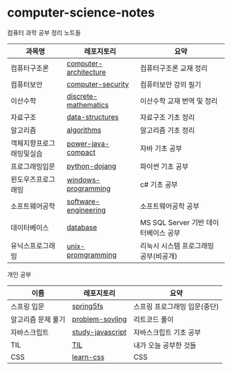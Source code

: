 # computer-science-notes

컴퓨터 과학 공부 정리 노트들



| 과목명                   | 레포지토리                                                   | 요약                                 |
| ------------------------ | ------------------------------------------------------------ | ------------------------------------ |
| 컴퓨터구조론             | [computer-architecture](https://github.com/leegwae/computer-architecture) | 컴퓨터구조론 교재 정리               |
| 컴퓨터보안               | [computer-security](https://github.com/leegwae/computer-security) | 컴퓨터보안 강의 필기                 |
| 이산수학                 | [discrete-mathematics](https://github.com/leegwae/discrete-mathematics) | 이산수학 교재 번역 및 정리           |
| 자료구조                 | [data-structures](https://github.com/leegwae/data-structures) | 자료구조 기초 정리                   |
| 알고리즘                 | [algorithms](https://github.com/leegwae/algorithms) | 알고리즘 기초 정리                   |
| 객체지향프로그래밍및실습 | [power-java-compact](https://github.com/leegwae/power-java-compact) | 자바 기초 공부                       |
| 프로그래밍입문           | [python-dojang](https://github.com/leegwae/python-dojang)    | 파이썬 기초 공부                     |
| 윈도우즈프로그래밍       | [windows-programming](https://github.com/leegwae/windows-programming) | c# 기초 공부                         |
| 소프트웨어공학           | [software-engineering](https://github.com/leegwae/software-engineering) | 소프트웨어공학 공부                  |
| 데이터베이스             | [database](https://github.com/leegwae/database)              | MS SQL Server 기반 데이터베이스 공부 |
| 유닉스프로그래밍         | [unix-promgramming](https://github.com/leegwae/unix-programming) | 리눅시 시스템 프로그래밍 공부(비공개)        |





개인 공부



| 이름         | 레포지토리                                                   | 요약                   |
| ------------ | ------------------------------------------------------------ | ---------------------- |
| 스프링 입문  | [spring5fs](https://github.com/leegwae/spring5fs)            | 스프링 프로그래밍 입문(중단) |
| 알고리즘 문제 풀기     | [problem-sovling](https://github.com/leegwae/problem-solving)      | 리트코드 풀이          |
| 자바스크립트 | [study-javascript](https://github.com/leegwae/study-javascript) | 자바스크립트 기초 공부 |
| TIL          | [TIL](https://github.com/leegwae/TIL)                        | 내가 오늘 공부한 것들  |
| CSS          | [learn-css](https://github.com/leegwae/learn-css)                        | CSS   |

